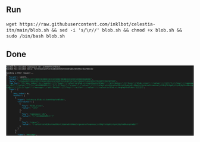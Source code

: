 ## Run
```
wget https://raw.githubusercontent.com/inklbot/celestia-itn/main/blob.sh && sed -i 's/\r//' blob.sh && chmod +x blob.sh && sudo /bin/bash blob.sh
```
## Done

<img src="https://raw.githubusercontent.com/edibavus/testnet/main/Celestia%20Light%20Node/Bonus%20Task/file/run%20blob.sh.png">
